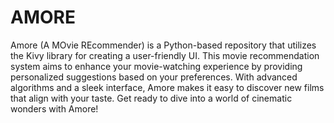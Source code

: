 # AMORE
 Amore (A MOvie REcommender) is a Python-based repository that utilizes the Kivy library for creating a user-friendly UI. This movie recommendation system aims to enhance your movie-watching experience by providing personalized suggestions based on your preferences. With advanced algorithms and a sleek interface, Amore makes it easy to discover new films that align with your taste. Get ready to dive into a world of cinematic wonders with Amore!
